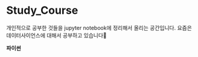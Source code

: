# Study_Course
개인적으로 공부한 것들을 jupyter notebook에 정리해서 올리는 공간입니다. 요즘은 데이터사이언스에 대해서 공부하고 있습니다💙

<strong>파이썬</strong>

